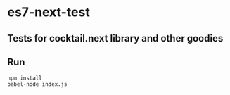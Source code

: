 # es7-next-test

## Tests for cocktail.next library and other goodies

## Run

```
npm install
babel-node index.js
```
